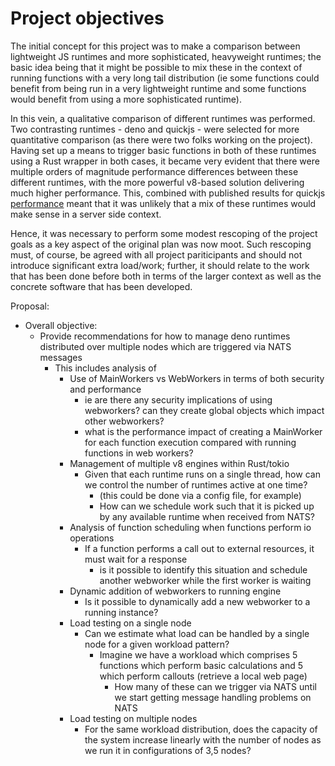 # Project objectives

The initial concept for this project was to make a comparison between lightweight
JS runtimes and more sophisticated, heavyweight runtimes; the basic idea being that
it might be possible to mix these in the context of running functions with a very
long tail distribution (ie some functions could benefit from being run in a very
lightweight runtime and some functions would benefit from using a more sophisticated
runtime).

In this vein, a qualitative comparison of different runtimes was performed. Two
contrasting runtimes - deno and quickjs - were selected for more quantitative
comparison (as there were two folks working on the project). Having set up a
means to trigger basic functions in both of these runtimes using a Rust wrapper
in both cases, it became very evident that there were multiple orders of
magnitude performance differences between these different runtimes, with the
more powerful v8-based solution delivering much higher performance. This,
combined with published results for quickjs [performance](https://bellard.org/quickjs/bench.html) meant that it
was unlikely that a mix of these runtimes would make sense in a server side
context.

Hence, it was necessary to perform some modest rescoping of the project goals
as a key aspect of the original plan was now moot. Such rescoping must, of course,
be agreed with all project pariticipants and should not introduce significant
extra load/work; further, it should relate to the work that has been done before
both in terms of the larger context as well as the concrete software that has
been developed.

Proposal:

- Overall objective:
  - Provide recommendations for how to manage deno runtimes distributed over
    multiple nodes which are triggered via NATS messages
    - This includes analysis of
      - Use of MainWorkers vs WebWorkers in terms of both security and performance
        - ie are there any security implications of using webworkers? can they
          create global objects which impact other webworkers?
        - what is the performance impact of creating a MainWorker for each function
          execution compared with running functions in web workers?
      - Management of multiple v8 engines within Rust/tokio
        - Given that each runtime runs on a single thread, how can we control
          the number of runtimes active at one time?
          - (this could be done via a config file, for example)
          - How can we schedule work such that it is picked up by any available
            runtime when received from NATS?
      - Analysis of function scheduling when functions perform io operations
        - If a function performs a call out to external resources, it must wait
          for a response
          - is it possible to identify this situation and schedule another
            webworker while the first worker is waiting
      - Dynamic addition of webworkers to running engine
        - Is it possible to dynamically add a new webworker to a running instance?
      - Load testing on a single node
        - Can we estimate what load can be handled by a single node for a given
          workload pattern?
          - Imagine we have a workload which comprises 5 functions which perform
            basic calculations and 5 which perform callouts (retrieve a local web
            page)
            - How many of these can we trigger via NATS until we start getting
              message handling problems on NATS
      - Load testing on multiple nodes
        - For the same workload distribution, does the capacity of the system
          increase linearly with the number of nodes as we run it in
          configurations of 3,5 nodes?
